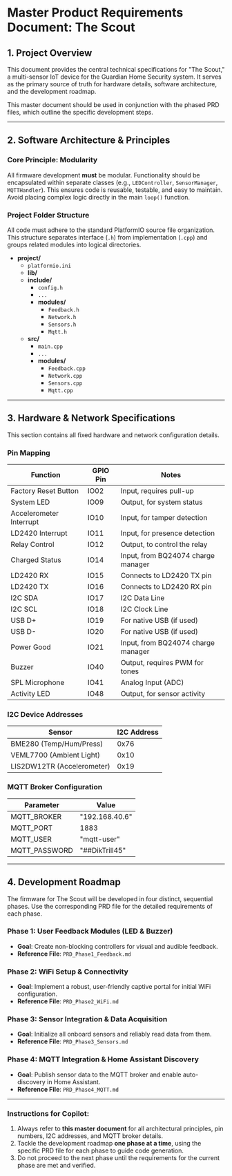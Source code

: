 # Master Product Requirements Document: The Scout

## 1. Project Overview

This document provides the central technical specifications for "The Scout," a multi-sensor IoT device for the Guardian Home Security system. It serves as the primary source of truth for hardware details, software architecture, and the development roadmap.

This master document should be used in conjunction with the phased PRD files, which outline the specific development steps.

---

## 2. Software Architecture & Principles

### Core Principle: Modularity
All firmware development **must** be modular. Functionality should be encapsulated within separate classes (e.g., `LEDController`, `SensorManager`, `MQTTHandler`). This ensures code is reusable, testable, and easy to maintain. Avoid placing complex logic directly in the main `loop()` function.

### Project Folder Structure
All code must adhere to the standard PlatformIO source file organization. This structure separates interface (`.h`) from implementation (`.cpp`) and groups related modules into logical directories.


* **project/**
    * `platformio.ini`
    * **lib/**
    * **include/**
        * `config.h`
        * `...`
        * **modules/**
            * `Feedback.h`
            * `Network.h`
            * `Sensors.h`
            * `Mqtt.h`
    * **src/**
        * `main.cpp`
        * `...`
        * **modules/**
            * `Feedback.cpp`
            * `Network.cpp`
            * `Sensors.cpp`
            * `Mqtt.cpp`


---

## 3. Hardware & Network Specifications

This section contains all fixed hardware and network configuration details.

### Pin Mapping

| Function                  | GPIO Pin | Notes                               |
|---------------------------|----------|-------------------------------------|
| Factory Reset Button      | IO02     | Input, requires pull-up             |
| System LED                | IO09     | Output, for system status           |
| Accelerometer Interrupt   | IO10     | Input, for tamper detection         |
| LD2420 Interrupt          | IO11     | Input, for presence detection       |
| Relay Control             | IO12     | Output, to control the relay        |
| Charged Status            | IO14     | Input, from BQ24074 charge manager  |
| LD2420 RX                 | IO15     | Connects to LD2420 TX pin           |
| LD2420 TX                 | IO16     | Connects to LD2420 RX pin           |
| I2C SDA                   | IO17     | I2C Data Line                       |
| I2C SCL                   | IO18     | I2C Clock Line                      |
| USB D+                    | IO19     | For native USB (if used)            |
| USB D-                    | IO20     | For native USB (if used)            |
| Power Good                | IO21     | Input, from BQ24074 charge manager  |
| Buzzer                    | IO40     | Output, requires PWM for tones      |
| SPL Microphone            | IO41     | Analog Input (ADC)                  |
| Activity LED              | IO48     | Output, for sensor activity         |

### I2C Device Addresses

| Sensor                    | I2C Address |
|---------------------------|-------------|
| BME280 (Temp/Hum/Press)   | 0x76        |
| VEML7700 (Ambient Light)  | 0x10        |
| LIS2DW12TR (Accelerometer)| 0x19        |

### MQTT Broker Configuration

| Parameter        | Value              |
|------------------|--------------------|
| MQTT_BROKER      | "192.168.40.6"     |
| MQTT_PORT        | 1883               |
| MQTT_USER        | "mqtt-user"        |
| MQTT_PASSWORD    | "##DikTrill45"     |

---

## 4. Development Roadmap

The firmware for The Scout will be developed in four distinct, sequential phases. Use the corresponding PRD file for the detailed requirements of each phase.

### Phase 1: User Feedback Modules (LED & Buzzer)
* **Goal**: Create non-blocking controllers for visual and audible feedback.
* **Reference File**: `PRD_Phase1_Feedback.md`

### Phase 2: WiFi Setup & Connectivity
* **Goal**: Implement a robust, user-friendly captive portal for initial WiFi configuration.
* **Reference File**: `PRD_Phase2_WiFi.md`

### Phase 3: Sensor Integration & Data Acquisition
* **Goal**: Initialize all onboard sensors and reliably read data from them.
* **Reference File**: `PRD_Phase3_Sensors.md`

### Phase 4: MQTT Integration & Home Assistant Discovery
* **Goal**: Publish sensor data to the MQTT broker and enable auto-discovery in Home Assistant.
* **Reference File**: `PRD_Phase4_MQTT.md`

---

### Instructions for Copilot:
1.  Always refer to **this master document** for all architectural principles, pin numbers, I2C addresses, and MQTT broker details.
2.  Tackle the development roadmap **one phase at a time**, using the specific PRD file for each phase to guide code generation.
3.  Do not proceed to the next phase until the requirements for the current phase are met and verified.